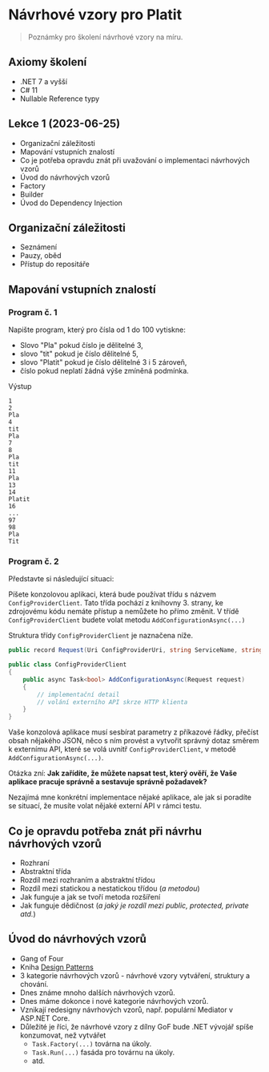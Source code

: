 # Návrhové vzory pro Platit

> Poznámky pro školení návrhové vzory na míru.

## Axiomy školení

* .NET 7 a vyšší
* C# 11
* Nullable Reference typy

## Lekce 1 (2023-06-25)

* Organizační záležitosti
* Mapování vstupních znalostí
* Co je potřeba opravdu znát při uvažování o implementaci návrhových vzorů
* Úvod do návrhových vzorů
* Factory
* Builder
* Úvod do Dependency Injection

## Organizační záležitosti

* Seznámení
* Pauzy, oběd
* Přístup do repositáře

## Mapování vstupních znalostí

### Program č. 1

Napište program, který pro čísla od 1 do 100 vytiskne:

* Slovo "Pla" pokud číslo je dělitelné 3,
* slovo "tit" pokud je číslo dělitelné 5,
* slovo "Platit" pokud je číslo dělitelné 3 i 5 zároveň,
* číslo pokud neplatí žádná výše zmíněná podmínka.

Výstup

```log
1
2
Pla
4
tit
Pla
7
8
Pla
tit
11
Pla
13
14
Platit
16
...
97
98
Pla
Tit
```

### Program č. 2

Představte si následující situaci:

Píšete konzolovou aplikaci, která bude používat třídu s názvem `ConfigProviderClient`. Tato třída pochází z knihovny 3. strany, ke zdrojovému kódu nemáte přístup a nemůžete ho přímo změnit. V třídě `ConfigProviderClient` budete volat metodu `AddConfigurationAsync(...)`

Struktura třídy `ConfigProviderClient` je naznačena níže.

```csharp
public record Request(Uri ConfigProviderUri, string ServiceName, string Token);

public class ConfigProviderClient
{
    public async Task<bool> AddConfigurationAsync(Request request)
    {
        // implementační detail
        // volání externího API skrze HTTP klienta
    }
}
```

Vaše konzolová aplikace musí sesbírat parametry z příkazové řádky, přečíst obsah nějakého JSON, něco s ním provést a vytvořit správný dotaz směrem k externímu API, které se volá uvnitř `ConfigProviderClient`, v metodě `AddConfigurationAsync(...)`.

Otázka zní: **Jak zařídíte, že můžete napsat test, který ověří, že Vaše aplikace pracuje správně a sestavuje správně požadavek?**

Nezajímá mne konkrétní implementace nějaké aplikace, ale jak si poradíte se situací, že musíte volat nějaké externí API v rámci testu.

## Co je opravdu potřeba znát při návrhu návrhových vzorů

* Rozhraní
* Abstraktní třída
* Rozdíl mezi rozhraním a abstraktní třídou
* Rozdíl mezi statickou a nestatickou třídou (_a metodou_)
* Jak funguje a jak se tvoří metoda rozšíření
* Jak funguje dědičnost (_a jaký je rozdíl mezi public, protected, private atd._)

## Úvod do návrhových vzorů

* Gang of Four
* Kniha [Design Patterns](https://www.amazon.com/Design-Patterns-Elements-Reusable-Object-Oriented/dp/0201633612)
* 3 kategorie návrhových vzorů - návrhové vzory vytváření, struktury a chování.
* Dnes známe mnoho dalších návrhových vzorů.
* Dnes máme dokonce i nové kategorie návrhových vzorů.
* Vznikají redesigny návrhových vzorů, např. populární Mediator v ASP.NET Core.
* Důležité je říci, že návrhové vzory z dílny GoF bude .NET vývojář spíše konzumovat, než vytvářet
  * `Task.Factory(...)` továrna na úkoly.
  * `Task.Run(...)` fasáda pro továrnu na úkoly.
  * atd.
